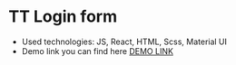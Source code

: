 # TT Login form

- Used technologies: JS, React, HTML, Scss, Material UI
- Demo link you can find here [DEMO LINK](https://alexmogwaiii.github.io/login-form)
